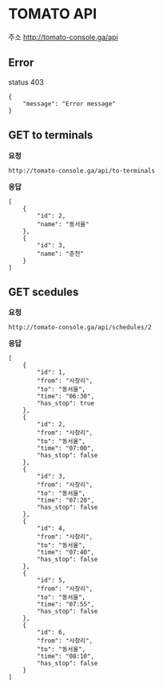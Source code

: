 # TOMATO API

주소 http://tomato-console.ga/api

## Error
status 403
    
    {   
        "message": "Error message"
    }

## GET to terminals

**요청**

    http://tomato-console.ga/api/to-terminals
    
**응답**
                  
    [
        {
            "id": 2,
            "name": "동서울"
        },
        {
            "id": 3,
            "name": "춘천"
        }
    ]

## GET scedules

**요청**

    http://tomato-console.ga/api/schedules/2
    
**응답**
    
    [
        {
            "id": 1,
            "from": "사창리",
            "to": "동서울",
            "time": "06:30",
            "has_stop": true
        },
        {
            "id": 2,
            "from": "사창리",
            "to": "동서울",
            "time": "07:00",
            "has_stop": false
        },
        {
            "id": 3,
            "from": "사창리",
            "to": "동서울",
            "time": "07:20",
            "has_stop": false
        },
        {
            "id": 4,
            "from": "사창리",
            "to": "동서울",
            "time": "07:40",
            "has_stop": false
        },
        {
            "id": 5,
            "from": "사창리",
            "to": "동서울",
            "time": "07:55",
            "has_stop": false
        },
        {
            "id": 6,
            "from": "사창리",
            "to": "동서울",
            "time": "08:10",
            "has_stop": false
        }
    ]
       
       
